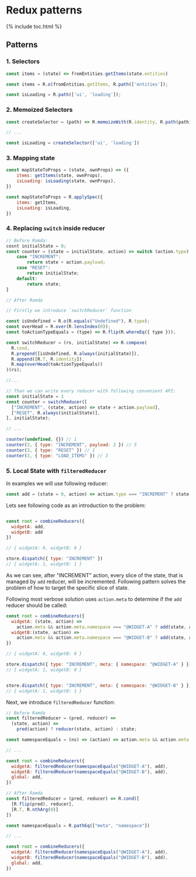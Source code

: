 # Redux patterns

{% include toc.html %}

## Patterns

### 1. Selectors

```js
const items = (state) => fromEntities.getItems(state.entities)
```

```js
const items = R.o(fromEntities.getItems, R.path(['entities']);

const isLoading = R.path(['ui', 'loading']);
```

### 2. Memoized Selectors

```js
const createSelector = (path) => R.memoizeWith(R.identity, R.path(path))

// ...

const isLoading = createSelector(['ui', 'loading'])
```

### 3. Mapping state

```js
const mapStateToProps = (state, ownProps) => ({
	items: getItems(state, ownProps),
	isLoading: isLoading(state, ownProps),
})
```

```js
const mapStateToProps = R.applySpec({
	items: getItems,
	isLoading: isLoading,
})
```

### 4. Replacing `switch` inside reducer

```js
// Before Ramda:
cosnt initialState = 0;
const counter = (state = initialState, action) => switch (action.type) {
	case "INCREMENT":
		return state + action.payload;
	case "RESET":
		return initialState;
	default:
		return state;
}
```

```js
// After Ramda

// Firstly we introduce `switchReducer` function

const isUndefined = R.o(R.equals("Undefined"), R.type);
const overHead = R.over(R.lensIndex(0));
const toActionTypeEquals = (type) => R.flip(R.whereEq({ type }));

const switchReducer = (rs, initialState) => R.compose(
  R.cond,
  R.prepend([isUndefined, R.always(initialState)]),
  R.append([R.T, R.identity]),
  R.map(overHead(toActionTypeEquals))
)(rs);

//...

// Than we can write every reducer with following convenient API:
const initialState = 1
const counter = switchReducer([
  ["INCREMENT", (state, action) => state + action.payload],
  ["RESET", R.always(initialState)],
], initialState);

// ...

counter(undefined, {}) // 1
counter(3, { type: "INCREMENT", payload: 2 }) // 5
counter(3, { type: "RESET" }) // 1
counter(3, { type: "LOAD_ITEMS" }) // 3
```

### 5. Local State with `filteredReducer`

In examples we will use following reducer:

```js
const add = (state = 0, action) => action.type === "INCREMENT" ? state + 1 : state
```

Lets see following code as an introduction to the problem:

```js

const root = combineReducers({
  widgetA: add,
  widgetB: add
})

// { widgetA: 0, widgetB: 0 }

store.dispatch({ type: "INCREMENT" })
// { widgetA: 1, widgetB: 1 }

```

As we can see, after "INCREMENT" action, every slice of the state, that is managed by `add` reducer, will be incremented.
Following pattern solves the problem of how to target the specific slice of state.

Following most verbose solution uses `action.meta` to determine if the `add` reducer should be called:

```js
const root = combineReducers({
  widgetA: (state, action) =>
    action.meta && action.meta.namespace === "@WIDGET-A" ? add(state, action) : state,
  widgetB:(state, action) =>
    action.meta && action.meta.namespace === "@WIDGET-B" ? add(state, action) : state,
})

// { widgetA: 0, widgetB: 0 }

store.dispatch({ type: "INCREMENT", meta: { namespace: "@WIDGET-A" } })
// { widgetA: 1, widgetB: 0 }


store.dispatch({ type: "INCREMENT", meta: { namespace: "@WIDGET-B" } })
// { widgetA: 1, widgetB: 1 }
```

Next, we introduce `filteredReducer` function:

```js
// Before Ramda
const filteredReducer = (pred, reducer) =>
  (state, action) =>
    pred(action) ? reducer(state, action) : state;

const namespaceEquals = (ns) => (action) => action.meta && action.meta.namespace === ns

// ...

const root = combineReducers({
  widgetA: filteredReducer(namespaceEquals("@WIDGET-A"), add),
  widgetB: filteredReducer(namespaceEquals("@WIDGET-B"), add),
  global: add,
})
```

```js
// After Ramda
const filteredReducer = (pred, reducer) => R.cond([
  [R.flip(pred), reducer],
  [R.T, R.nthArg(0)]
])

const namespaceEquals = R.pathEq(["meta", "namespace"])

// ...

const root = combineReducers({
  widgetA: filteredReducer(namespaceEquals("@WIDGET-A"), add),
  widgetB: filteredReducer(namespaceEquals("@WIDGET-B"), add),
  global: add,
})
```
